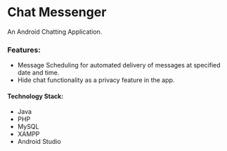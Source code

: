 # Chat Messenger
An Android Chatting Application.

### Features:
* Message Scheduling for automated delivery of messages at specified date and time.
* Hide chat functionality as a privacy feature in the app.

#### Technology Stack:
* Java
* PHP
* MySQL
* XAMPP
* Android Studio



